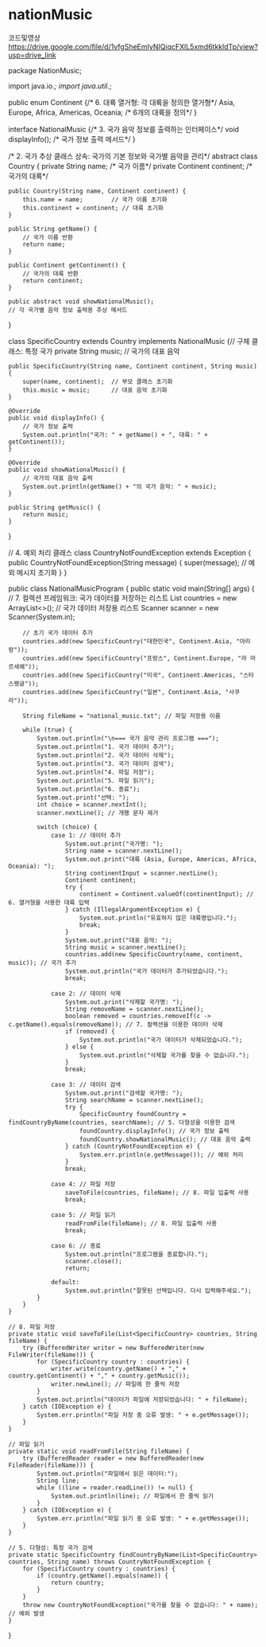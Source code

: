 # nationMusic
코드및영상
https://drive.google.com/file/d/1vfgSheEmIyNIQiqcFXlL5xmd6tkkldTp/view?usp=drive_link

package NationMusic;

import java.io.*;
import java.util.*;


public enum Continent {/* 6. 대륙 열거형: 각 대륙을 정의한 열거형*/
    Asia, Europe, Africa, Americas, Oceania; /* 6개의 대륙을 정의*/
}


interface NationalMusic {/* 3. 국가 음악 정보를 출력하는 인터페이스*/
    void displayInfo();  /* 국가 정보 출력 메서드*/
}

/* 2. 국가 추상 클래스 상속: 국가의 기본 정보와 국가별 음악을 관리*/
abstract class Country {
    private String name;        /* 국가 이름*/
    private Continent continent; /* 국가의 대륙*/

    public Country(String name, Continent continent) {
        this.name = name;        // 국가 이름 초기화
        this.continent = continent; // 대륙 초기화
    }

    public String getName() {
        // 국가 이름 반환
        return name;
    }

    public Continent getContinent() {
        // 국가의 대륙 반환
        return continent;
    }

    public abstract void showNationalMusic();
    // 각 국가별 음악 정보 출력용 추상 메서드
}

class SpecificCountry extends Country implements NationalMusic {// 구체 클래스: 특정 국가
    private String music; // 국가의 대표 음악

    public SpecificCountry(String name, Continent continent, String music) {
        super(name, continent);  // 부모 클래스 초기화
        this.music = music;      // 대표 음악 초기화
    }

    @Override
    public void displayInfo() {
        // 국가 정보 출력
        System.out.println("국가: " + getName() + ", 대륙: " + getContinent());
    }

    @Override
    public void showNationalMusic() {
        // 국가의 대표 음악 출력
        System.out.println(getName() + "의 국가 음악: " + music);
    }

    public String getMusic() {
        return music;
    }
}

// 4. 예외 처리 클래스
class CountryNotFoundException extends Exception {
    public CountryNotFoundException(String message) {
        super(message); // 예외 메시지 초기화
    }
}

public class NationalMusicProgram {
    public static void main(String[] args) {
        // 7. 컬렉션 프레임워크: 국가 데이터를 저장하는 리스트
        List<SpecificCountry> countries = new ArrayList<>(); // 국가 데이터 저장용 리스트
        Scanner scanner = new Scanner(System.in);

        // 초기 국가 데이터 추가
        countries.add(new SpecificCountry("대한민국", Continent.Asia, "아리랑"));
        countries.add(new SpecificCountry("프랑스", Continent.Europe, "라 마르세예"));
        countries.add(new SpecificCountry("미국", Continent.Americas, "스타 스팽글"));
        countries.add(new SpecificCountry("일본", Continent.Asia, "사쿠라"));

        String fileName = "national_music.txt"; // 파일 저장용 이름

        while (true) {
            System.out.println("\n=== 국가 음악 관리 프로그램 ===");
            System.out.println("1. 국가 데이터 추가");
            System.out.println("2. 국가 데이터 삭제");
            System.out.println("3. 국가 데이터 검색");
            System.out.println("4. 파일 저장");
            System.out.println("5. 파일 읽기");
            System.out.println("6. 종료");
            System.out.print("선택: ");
            int choice = scanner.nextInt();
            scanner.nextLine(); // 개행 문자 제거

            switch (choice) {
                case 1: // 데이터 추가
                    System.out.print("국가명: ");
                    String name = scanner.nextLine();
                    System.out.print("대륙 (Asia, Europe, Americas, Africa, Oceania): ");
                    String continentInput = scanner.nextLine();
                    Continent continent;
                    try {
                        continent = Continent.valueOf(continentInput); // 6. 열거형을 사용한 대륙 입력
                    } catch (IllegalArgumentException e) {
                        System.out.println("유효하지 않은 대륙명입니다.");
                        break;
                    }
                    System.out.print("대표 음악: ");
                    String music = scanner.nextLine();
                    countries.add(new SpecificCountry(name, continent, music)); // 국가 추가
                    System.out.println("국가 데이터가 추가되었습니다.");
                    break;

                case 2: // 데이터 삭제
                    System.out.print("삭제할 국가명: ");
                    String removeName = scanner.nextLine();
                    boolean removed = countries.removeIf(c -> c.getName().equals(removeName)); // 7. 컬렉션을 이용한 데이터 삭제
                    if (removed) {
                        System.out.println("국가 데이터가 삭제되었습니다.");
                    } else {
                        System.out.println("삭제할 국가를 찾을 수 없습니다.");
                    }
                    break;

                case 3: // 데이터 검색
                    System.out.print("검색할 국가명: ");
                    String searchName = scanner.nextLine();
                    try {
                        SpecificCountry foundCountry = findCountryByName(countries, searchName); // 5. 다형성을 이용한 검색
                        foundCountry.displayInfo(); // 국가 정보 출력
                        foundCountry.showNationalMusic(); // 대표 음악 출력
                    } catch (CountryNotFoundException e) {
                        System.err.println(e.getMessage()); // 예외 처리
                    }
                    break;

                case 4: // 파일 저장
                    saveToFile(countries, fileName); // 8. 파일 입출력 사용
                    break;

                case 5: // 파일 읽기
                    readFromFile(fileName); // 8. 파일 입출력 사용
                    break;

                case 6: // 종료
                    System.out.println("프로그램을 종료합니다.");
                    scanner.close();
                    return;

                default:
                    System.out.println("잘못된 선택입니다. 다시 입력해주세요.");
            }
        }
    }

    // 8. 파일 저장
    private static void saveToFile(List<SpecificCountry> countries, String fileName) {
        try (BufferedWriter writer = new BufferedWriter(new FileWriter(fileName))) {
            for (SpecificCountry country : countries) {
                writer.write(country.getName() + "," + country.getContinent() + "," + country.getMusic());
                writer.newLine(); // 파일에 한 줄씩 저장
            }
            System.out.println("데이터가 파일에 저장되었습니다: " + fileName);
        } catch (IOException e) {
            System.err.println("파일 저장 중 오류 발생: " + e.getMessage());
        }
    }

    // 파일 읽기
    private static void readFromFile(String fileName) {
        try (BufferedReader reader = new BufferedReader(new FileReader(fileName))) {
            System.out.println("파일에서 읽은 데이터:");
            String line;
            while ((line = reader.readLine()) != null) {
                System.out.println(line); // 파일에서 한 줄씩 읽기
            }
        } catch (IOException e) {
            System.err.println("파일 읽기 중 오류 발생: " + e.getMessage());
        }
    }

    // 5. 다형성: 특정 국가 검색
    private static SpecificCountry findCountryByName(List<SpecificCountry> countries, String name) throws CountryNotFoundException {
        for (SpecificCountry country : countries) {
            if (country.getName().equals(name)) {
                return country;
            }
        }
        throw new CountryNotFoundException("국가를 찾을 수 없습니다: " + name); // 예외 발생
    }
}

